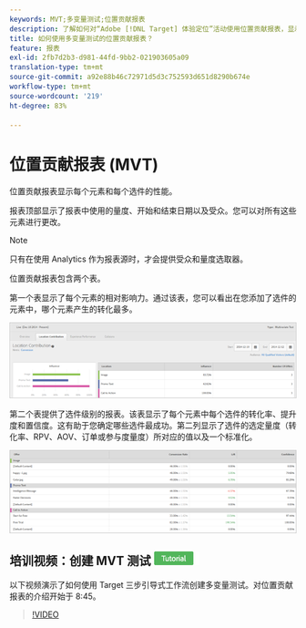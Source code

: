 ```yaml
---
keywords: MVT;多变量测试;位置贡献报表
description: 了解如何对“Adobe [!DNL Target] 体验定位”活动使用位置贡献报表，显示每个元素和每个优惠的性能。
title: 如何使用多变量测试的位置贡献报表？
feature: 报表
exl-id: 2fb7d2b3-d981-44fd-9bb2-021903605a09
translation-type: tm+mt
source-git-commit: a92e88b46c72971d5d3c752593d651d8290b674e
workflow-type: tm+mt
source-wordcount: '219'
ht-degree: 83%

---
```


# 位置贡献报表 (MVT)

位置贡献报表显示每个元素和每个选件的性能。

报表顶部显示了报表中使用的量度、开始和结束日期以及受众。您可以对所有这些元素进行更改。

>[!NOTE]
>
>只有在使用 Analytics 作为报表源时，才会提供受众和量度选取器。

位置贡献报表包含两个表。

第一个表显示了每个元素的相对影响力。通过该表，您可以看出在您添加了选件的元素中，哪个元素产生的转化最多。

![](assets/locationcontributiontop.png)

第二个表提供了选件级别的报表。该表显示了每个元素中每个选件的转化率、提升度和置信度。这有助于您确定哪些选件最成功。第二列显示了选件的选定量度（转化率、RPV、AOV、订单或参与度量度）所对应的值以及一个标准化。

![](assets/locationcontributionbottom.png)

## 培训视频：创建 MVT 测试  ![教程徽章](/help/assets/tutorial.png)

以下视频演示了如何使用 Target 三步引导式工作流创建多变量测试。对位置贡献报表的介绍开始于 8:45。

>[!VIDEO](https://video.tv.adobe.com/v/17395)
